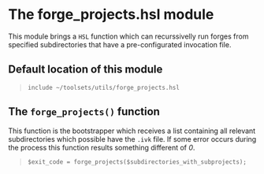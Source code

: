 # The forge_projects.hsl module

This module brings a ``HSL`` function which can recurssivelly run forges from specified subdirectories that have a pre-configurated invocation file.

## Default location of this module

>``include ~/toolsets/utils/forge_projects.hsl``

## The ``forge_projects()`` function

This function is the bootstrapper which receives a list containing all relevant subdirectories which possible have the ``.ivk`` file. If some error occurs during the process this function results something different of *0*.

>``$exit_code = forge_projects($subdirectories_with_subprojects);``
